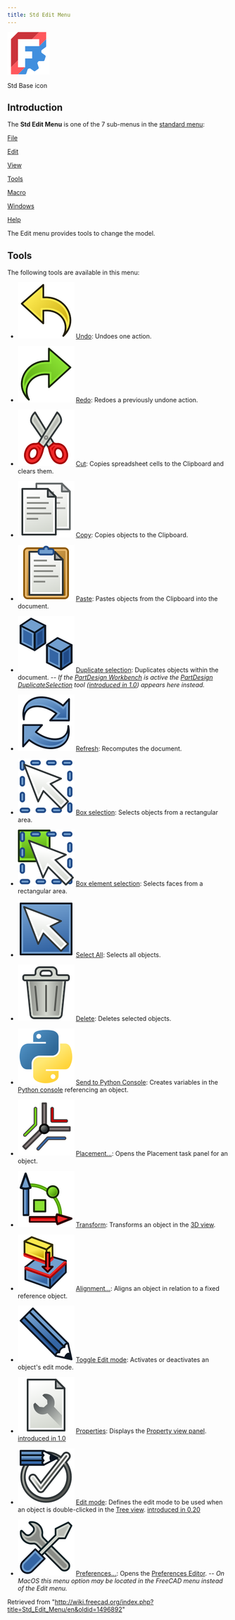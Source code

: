 ```yaml
---
title: Std Edit Menu
---
```


![](/src/assets/images/Freecad.svg)

Std Base icon

## Introduction

The **Std Edit Menu** is one of the 7 sub-menus in the [standard menu](/Standard_Menu "Standard Menu"):

[File](/Std_File_Menu "Std File Menu")

[Edit](/Std_Edit_Menu "Std Edit Menu")

[View](/Std_View_Menu "Std View Menu")

[Tools](/Std_Tools_Menu "Std Tools Menu")

[Macro](/Std_Macro_Menu "Std Macro Menu")

[Windows](/Std_Windows_Menu "Std Windows Menu")

[Help](/Std_Help_Menu "Std Help Menu")

The Edit menu provides tools to change the model.

## Tools

The following tools are available in this menu:

- ![](/src/assets/images/Std_Undo.svg) [Undo](/Std_Undo "Std Undo"): Undoes one action.

- ![](/src/assets/images/Std_Redo.svg) [Redo](/Std_Redo "Std Redo"): Redoes a previously undone action.

- ![](/src/assets/images/Std_Cut.svg) [Cut](/Std_Cut "Std Cut"): Copies spreadsheet cells to the Clipboard and clears them.

- ![](/src/assets/images/Std_Copy.svg) [Copy](/Std_Copy "Std Copy"): Copies objects to the Clipboard.

- ![](/src/assets/images/Std_Paste.svg) [Paste](/Std_Paste "Std Paste"): Pastes objects from the Clipboard into the document.

- ![](/src/assets/images/Std_DuplicateSelection.svg) [Duplicate selection](/Std_DuplicateSelection "Std DuplicateSelection"): Duplicates objects within the document. _-- If the [PartDesign Workbench](/PartDesign_Workbench "PartDesign Workbench") is active the [PartDesign DuplicateSelection](/index.php?title=PartDesign_DuplicateSelection&action=edit&redlink=1 "PartDesign DuplicateSelection (page does not exist)") tool ([introduced in 1.0](/Release_notes_1.0 "Release notes 1.0")) appears here instead._

- ![](/src/assets/images/Std_Refresh.svg) [Refresh](/Std_Refresh "Std Refresh"): Recomputes the document.

- ![](/src/assets/images/Std_BoxSelection.svg) [Box selection](/Std_BoxSelection "Std BoxSelection"): Selects objects from a rectangular area.

- ![](/src/assets/images/Std_BoxElementSelection.svg) [Box element selection](/Std_BoxElementSelection "Std BoxElementSelection"): Selects faces from a rectangular area.

- ![](/src/assets/images/Std_SelectAll.svg) [Select All](/Std_SelectAll "Std SelectAll"): Selects all objects.

- ![](/src/assets/images/Std_Delete.svg) [Delete](/Std_Delete "Std Delete"): Deletes selected objects.

- ![](/src/assets/images/Std_SendToPythonConsole.svg) [Send to Python Console](/Std_SendToPythonConsole "Std SendToPythonConsole"): Creates variables in the [Python console](/Python_console "Python console") referencing an object.

- ![](/src/assets/images/Std_Placement.svg) [Placement...](/Std_Placement "Std Placement"): Opens the Placement task panel for an object.

- ![](/src/assets/images/Std_TransformManip.svg) [Transform](/Std_TransformManip "Std TransformManip"): Transforms an object in the [3D view](/3D_view "3D view").

- ![](/src/assets/images/Std_Alignment.svg) [Alignment...](/Std_Alignment "Std Alignment"): Aligns an object in relation to a fixed reference object.

- ![](/src/assets/images/Std_Edit.svg) [Toggle Edit mode](/Std_Edit "Std Edit"): Activates or deactivates an object's edit mode.

- ![](/src/assets/images/Std_Properties.svg) [Properties](/Std_Properties "Std Properties"): Displays the [Property view panel](/Property_editor "Property editor"). [introduced in 1.0](/Release_notes_1.0 "Release notes 1.0")

- ![](/src/assets/images/Std_UserEditMode.svg) [Edit mode](/Std_UserEditMode "Std UserEditMode"): Defines the edit mode to be used when an object is double-clicked in the [Tree view](/Tree_view "Tree view"). [introduced in 0.20](/Release_notes_0.20 "Release notes 0.20")

- ![](/src/assets/images/Std_DlgPreferences.svg) [Preferences...](/Std_DlgPreferences "Std DlgPreferences"): Opens the [Preferences Editor](/Preferences_Editor "Preferences Editor"). _-- On MacOS this menu option may be located in the FreeCAD menu instead of the Edit menu._

Retrieved from "<http://wiki.freecad.org/index.php?title=Std_Edit_Menu/en&oldid=1496892>"
